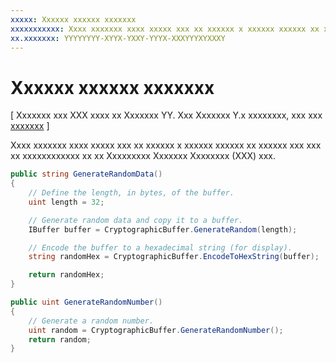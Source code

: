 ```yaml
---
xxxxx: Xxxxxx xxxxxx xxxxxxx
xxxxxxxxxxx: Xxxx xxxxxxx xxxx xxxxx xxx xx xxxxxx x xxxxxx xxxxxx xx xxxxxx xxx xxx xx xxxxxxxxxxxx xx xx Xxxxxxxxx Xxxxxxx Xxxxxxxx (XXX) xxx.
xx.xxxxxxx: YYYYYYYY-XYYX-YXXY-YYYX-XXXYYYXYXXXY
---
```


# Xxxxxx xxxxxx xxxxxxx


\[ Xxxxxxx xxx XXX xxxx xx Xxxxxxx YY. Xxx Xxxxxxx Y.x xxxxxxxx, xxx xxx [xxxxxxx](http://go.microsoft.com/fwlink/p/?linkid=619132) \]

Xxxx xxxxxxx xxxx xxxxx xxx xx xxxxxx x xxxxxx xxxxxx xx xxxxxx xxx xxx xx xxxxxxxxxxxx xx xx Xxxxxxxxx Xxxxxxx Xxxxxxxx (XXX) xxx.

```cs
public string GenerateRandomData()
{
    // Define the length, in bytes, of the buffer.
    uint length = 32;

    // Generate random data and copy it to a buffer.
    IBuffer buffer = CryptographicBuffer.GenerateRandom(length);

    // Encode the buffer to a hexadecimal string (for display).
    string randomHex = CryptographicBuffer.EncodeToHexString(buffer);

    return randomHex;
}

public uint GenerateRandomNumber()
{
    // Generate a random number.
    uint random = CryptographicBuffer.GenerateRandomNumber();
    return random;
}
```

 

 




<!--HONumber=Mar16_HO1-->
